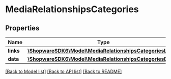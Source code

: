 # MediaRelationshipsCategories

## Properties
Name | Type | Description | Notes
------------ | ------------- | ------------- | -------------
**links** | [**\ShopwareSDK6\Model\MediaRelationshipsCategoriesLinks**](MediaRelationshipsCategoriesLinks.md) |  | [optional] 
**data** | [**\ShopwareSDK6\Model\MediaRelationshipsCategoriesData[]**](MediaRelationshipsCategoriesData.md) |  | [optional] 

[[Back to Model list]](../../README.md#documentation-for-models) [[Back to API list]](../../README.md#documentation-for-api-endpoints) [[Back to README]](../../README.md)

